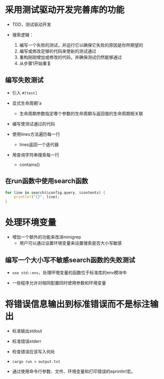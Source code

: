 # 采用测试驱动开发完善库的功能

- TDD，测试驱动开发

- 搜索逻辑：
  1. 编写一个失败的测试，并运行它以确保它失败的原因是你所期望的
  2. 编写或修改足够的代码来使新的测试通过
  3. 重构刚刚增加或修改的代码，并确保测试仍然能够通过
  4. 从步骤1开始重复

## 编写失败测试

- 引入 `#[test]` 

- 显式生命周期'a
  - 生命周期参数指定哪个参数的生命周期与返回值的生命周期相关联

- 编写使测试通过的代码

- 使用lines方法遍历每一行
  - lines返回一个迭代器

- 用查询字符串搜索每一行
  - contains()

## 在run函数中使用search函数

```rs
for line in search(&config.query, &contents) {
    println!("{}", line);
}
```

# 处理环境变量

- 增加一个额外的功能来改进minigrep
  - 用户可以通过设置环境变量来设置搜索是否大小写敏感

## 编写一个大小写不敏感search函数的失败测试

- `use std::env`，处理环境变量的函数位于标准库的env模块中

- 一些程序允许对相同配置同时使用参数和环境变量

# 将错误信息输出到标准错误而不是标注输出

- 标准输出stdout

- 标准错误stderr

- 检查错误应该写入何处

- `cargo run > output.txt`

- 通过使用命令行参数、文件、环境变量和打印错误的eprintln!宏。
